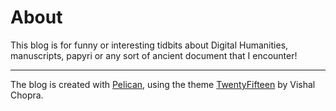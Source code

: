 # About

This blog is for funny or interesting tidbits about Digital Humanities, manuscripts, papyri or any sort of ancient document that I encounter!

---

The blog is created with [Pelican](https://docs.getpelican.com/en/stable/index.html), using the theme [TwentyFifteen](https://github.com/LayoutsHub/pelican-twenty-fifteen-theme) by Vishal Chopra.
